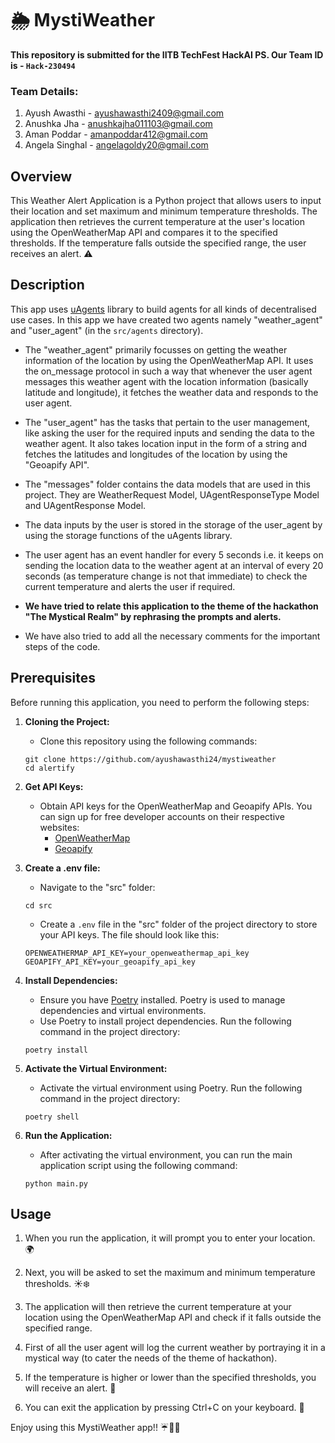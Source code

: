 # 🌦️ MystiWeather

**This repository is submitted for the IITB TechFest HackAI PS. Our Team ID is - `Hack-230494`**

### Team Details:

1. Ayush Awasthi - ayushawasthi2409@gmail.com
2. Anushka Jha - anushkajha011103@gmail.com
3. Aman Poddar - amanpoddar412@gmail.com
4. Angela Singhal - angelagoldy20@gmail.com

## Overview

This Weather Alert Application is a Python project that allows users to input their location and set maximum and minimum temperature thresholds. The application then retrieves the current temperature at the user's location using the OpenWeatherMap API and compares it to the specified thresholds. If the temperature falls outside the specified range, the user receives an alert. ⚠️

## Description

This app uses [uAgents](https://docs.fetch.ai/uAgents/) library to build agents for all kinds of decentralised use cases. In this app we have created two agents namely "weather_agent" and "user_agent" (in the `src/agents` directory).

- The "weather_agent" primarily focusses on getting the weather information of the location by using the OpenWeatherMap API. It uses the on_message protocol in such a way that whenever the user agent messages this weather agent with the location information (basically latitude and longitude), it fetches the weather data and responds to the user agent.

- The "user_agent" has the tasks that pertain to the user management, like asking the user for the required inputs and sending the data to the weather agent. It also takes location input in the form of a string and fetches the latitudes and longitudes of the location by using the "Geoapify API".

- The "messages" folder contains the data models that are used in this project. They are WeatherRequest Model, UAgentResponseType Model and UAgentResponse Model.

- The data inputs by the user is stored in the storage of the user_agent by using the storage functions of the uAgents library.

- The user agent has an event handler for every 5 seconds i.e. it keeps on sending the location data to the weather agent at an interval of every 20 seconds (as temperature change is not that immediate) to check the current temperature and alerts the user if required.

- **We have tried to relate this application to the theme of the hackathon "The Mystical Realm" by rephrasing the prompts and alerts.**

- We have also tried to add all the necessary comments for the important steps of the code.

## Prerequisites

Before running this application, you need to perform the following steps:

1. **Cloning the Project:**

   - Clone this repository using the following commands:

   ```
   git clone https://github.com/ayushawasthi24/mystiweather
   cd alertify
   ```

1. **Get API Keys:**

   - Obtain API keys for the OpenWeatherMap and Geoapify APIs. You can sign up for free developer accounts on their respective websites:
     - [OpenWeatherMap](https://openweathermap.org/api)
     - [Geoapify](https://www.geoapify.com/)

1. **Create a .env file:**

   - Navigate to the "src" folder:

   ```
   cd src
   ```

   - Create a `.env` file in the "src" folder of the project directory to store your API keys. The file should look like this:

   ```
   OPENWEATHERMAP_API_KEY=your_openweathermap_api_key
   GEOAPIFY_API_KEY=your_geoapify_api_key
   ```

1. **Install Dependencies:**

   - Ensure you have [Poetry](https://python-poetry.org/) installed. Poetry is used to manage dependencies and virtual environments.
   - Use Poetry to install project dependencies. Run the following command in the project directory:

   ```
   poetry install
   ```

1. **Activate the Virtual Environment:**

   - Activate the virtual environment using Poetry. Run the following command in the project directory:

   ```
   poetry shell
   ```

1. **Run the Application:**
   - After activating the virtual environment, you can run the main application script using the following command:
   ```
   python main.py
   ```

## Usage

1. When you run the application, it will prompt you to enter your location. 🌍

2. Next, you will be asked to set the maximum and minimum temperature thresholds. ☀️❄️

3. The application will then retrieve the current temperature at your location using the OpenWeatherMap API and check if it falls outside the specified range.

4. First of all the user agent will log the current weather by portraying it in a mystical way (to cater the needs of the theme of hackathon).

5. If the temperature is higher or lower than the specified thresholds, you will receive an alert. 🚨

6. You can exit the application by pressing Ctrl+C on your keyboard. 📴

Enjoy using this MystiWeather app!! ☔🌈🌞
